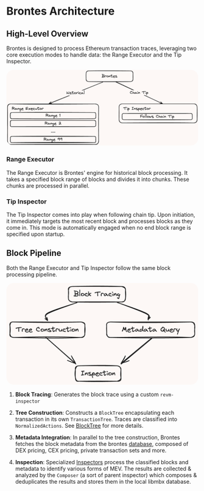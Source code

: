 # Brontes Architecture

## High-Level Overview

Brontes is designed to process Ethereum transaction traces, leveraging two core execution modes to handle data: the Range Executor and the Tip Inspector.

<div style="text-align: center;">
 <img src="diagrams/run-modes.png" alt="brontes-flow" style="border-radius: 20px; width: 600px; height: auto;">
</div>

### Range Executor

The Range Executor is Brontes' engine for historical block processing. It takes a specified block range of blocks and divides it into chunks. These chunks are processed in parallel.

### Tip Inspector

The Tip Inspector comes into play when following chain tip. Upon initiation, it immediately targets the most recent block and processes blocks as they come in. This mode is automatically engaged when no end block range is specified upon startup.

## Block Pipeline

Both the Range Executor and Tip Inspector follow the same block processing pipeline.

<div style="text-align: center;">
 <img src="diagrams/block-pipeline.png" alt="block-pipeline" style="border-radius: 20px; width: 600px; height: auto;">
</div>

1. **Block Tracing**: Generates the block trace using a custom `revm-inspector`

2. **Tree Construction**: Constructs a `BlockTree` encapsulating each transaction in its own `TransactionTree`. Traces are classified into `NormalizedActions`. See [BlockTree](tree.md) for more details.

3. **Metadata Integration**: In parallel to the tree construction, Brontes fetches the block metadata from the brontes [database](./database.md), composed of DEX pricing, CEX pricing, private transaction sets and more.

4. **Inspection**: Specialized [Inspectors](./inspectors.md) process the classified blocks and metadata to identify various forms of MEV. The results are collected & analyzed by the `Composer` (a sort of parent inspector) which composes & deduplicates the results and stores them in the local libmbx database.
